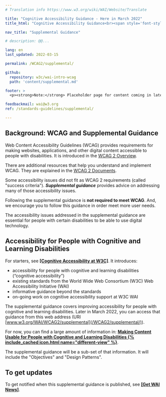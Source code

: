 ```yaml
---
# Translation info https://www.w3.org/wiki/WAI/Website/Translate

title: "Cognitive Accessibility Guidance - Here in March 2022"
title_html: "Cognitive Accessibility Guidance<br><span style='font-style: italic; font-size: 0.625em;'>To be published here in March 2022</span>"

nav_title: "Supplemental Guidance"

# description: @@...

lang: en
last_updated: 2022-03-15

permalink: /WCAG2/supplemental/

github:
  repository: w3c/wai-intro-wcag
  path: 'content/supplemental.md'

footer: >
  <p><strong>Note:</strong> Placeholder page for content coming in late March 2022.</p>

feedbackmail: wai@w3.org  
ref: /standards-guidelines/supplemental/

---
```



## Background: WCAG and Supplemental Guidance

Web Content Accessibility Guidelines (WCAG) provides requirements for making websites, applications, and other digital content accessible to people with disabilities. It is introduced in the [WCAG 2 Overview](https://www.w3.org/WAI/standards-guidelines/wcag/).

There are additional resources that help you understand and implement WCAG. They are explained in the [WCAG 2 Documents](https://www.w3.org/WAI/standards-guidelines/wcag/docs/).

Some accessibility issues did not fit as WCAG 2 requirements (called "success criteria"). **_Supplemental guidance_** provides advice on addressing many of those accessibility issues.

Following the supplemental guidance is **not required to meet WCAG**. And, we encourage you to follow this guidance in order meet more user needs.

The accessibility issues addressed in the supplemental guidance are essential for people with certain disabilities to be able to use digital technology.

## Accessibility for People with Cognitive and Learning Disabilities

For starters, see **[[Cognitive Accessibility at W3C]](WAI/cognitive/)**. It introduces:
* accessibility for people with cognitive and learning disabilities (“cognitive accessibility”)
* existing standards from the World Wide Web Consortium (W3C) Web Accessibility Initiative (WAI)
* informative guidance beyond the standards
* on-going work on cognitive accessibility support at W3C WAI

The supplemental guidance covers improving accessibility for people with cognitive and learning disabilities. Later in March 2022, you can access that guidance from this web address (URI [www.w3.org/WAI/WCAG2/supplemental](/WCAG2/supplemental/)).

For now, you can find a large amount of information in: **[Making Content Usable for People with Cognitive and Learning Disabilities {% include_cached icon.html name="different-view" %}](https://www.w3.org/TR/coga-usable/)**.

The supplemental guidance will be a sub-set of that information. It will include the "Objectives" and "Design Patterns".

## To get updates

To get notified when this supplemental guidance is published, see **[[Get WAI News]](/news/subscribe/)**.
